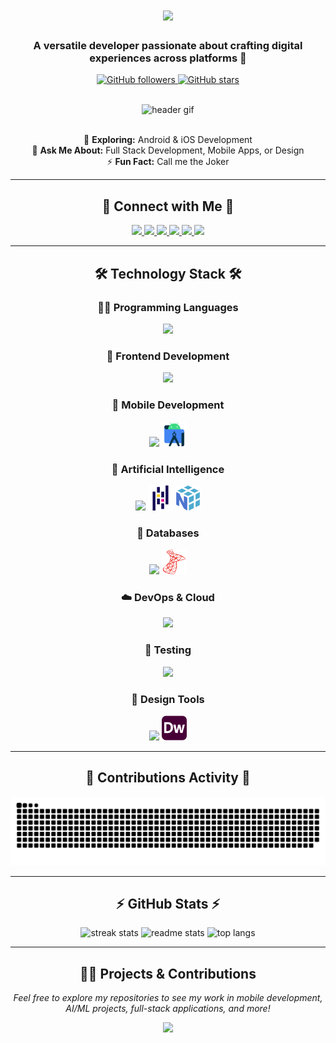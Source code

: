 <h1 align="center">
  <img src="https://readme-typing-svg.herokuapp.com/?font=Righteous&size=35&color=FF6F91&center=true&vCenter=true&width=500&height=70&duration=4000&lines=Hi+There!+👋;+I'm+Hirumitha+Kuladewa!;Full+Stack+Developer;Mobile+Developer;Tech+Enthusiast" />
</h1>

<h3 align="center">A versatile developer passionate about crafting digital experiences across platforms 🚀</h3>

<p align="center">  
  <a href="https://github.com/Hirumitha-Kuladewa?tab=followers">
    <img src="https://img.shields.io/github/followers/Hirumitha-Kuladewa?label=Followers&style=social&color=purple" alt="GitHub followers"/>
  </a>
  <a href="https://github.com/Hirumitha-Kuladewa?tab=repositories">
    <img src="https://img.shields.io/github/stars/Hirumitha-Kuladewa?label=Stars&style=social&color=pink" alt="GitHub stars"/>
  </a>
</p>

<br/>

<div align="center">
  <img src="https://raw.githubusercontent.com/salesp07/salesp07/main/images/header.gif" alt="header gif" width="800" />
</div>

<br/>

<div align="center">

🌱 **Exploring:** Android & iOS Development  
💬 **Ask Me About:** Full Stack Development, Mobile Apps, or Design  
⚡ **Fun Fact:** Call me the Joker  

</div>

---

<h2 align="center">🚀 Connect with Me 🚀</h2>
<div align="center"> 
  <a href="mailto:hirumithakuladewanew@gmail.com">
    <img src="https://img.shields.io/badge/Gmail-333333?style=for-the-badge&logo=gmail&logoColor=red" />
  </a>
  <a href="https://www.linkedin.com/in/hirumitha/" target="_blank">
    <img src="https://img.shields.io/badge/LinkedIn-0077B5?style=for-the-badge&logo=linkedin&logoColor=white" />
  </a>
  <a href="https://hirumithaportfolio.netlify.app/" target="_blank">
     <img src="https://img.shields.io/badge/Portfolio-FF5722?style=for-the-badge&logo=todoist&logoColor=white" /> 
  </a>
  <a href="https://wa.me/+94725508919" target="_blank">
     <img src="https://img.shields.io/badge/WhatsApp-25D366?style=for-the-badge&logo=whatsapp&logoColor=white" />
  </a>
  <a href="https://www.instagram.com/x_hiru23/" target="_blank">
     <img src="https://img.shields.io/badge/Instagram-E4405F?style=for-the-badge&logo=instagram&logoColor=white" />
  </a>
  <a href="https://www.facebook.com/share/pmf76hxtcvadppLB/" target="_blank">
     <img src="https://img.shields.io/badge/Facebook-1877F2?style=for-the-badge&logo=facebook&logoColor=white" />
  </a>
</div>

---

<h2 align="center">🛠️ Technology Stack 🛠️</h2>

<div align="center">
  <h3>👨‍💻 Programming Languages</h3>
  <img src="https://skillicons.dev/icons?i=java,python,javascript,typescript,kotlin,dart&theme=light" />
  
  <h3>🎨 Frontend Development</h3>
  <img src="https://skillicons.dev/icons?i=react,angular,bootstrap,tailwind,html,css&theme=light" />
  
  <h3>📱 Mobile Development</h3>
  <img src="https://skillicons.dev/icons?i=flutter,kotlin&theme=light" />
  <img src="https://raw.githubusercontent.com/devicons/devicon/master/icons/androidstudio/androidstudio-original.svg" width="40" height="40" />
  
  <h3>🤖 Artificial Intelligence</h3>
  <img src="https://skillicons.dev/icons?i=tensorflow,python&theme=light" />
  <img src="https://raw.githubusercontent.com/devicons/devicon/master/icons/pandas/pandas-original.svg" width="40" height="40"/>
  <img src="https://raw.githubusercontent.com/devicons/devicon/master/icons/numpy/numpy-original.svg" width="40" height="40"/>
  
  <h3>💾 Databases</h3>
  <img src="https://skillicons.dev/icons?i=mongodb,mysql,sqlite&theme=light" />
  <img src="https://raw.githubusercontent.com/devicons/devicon/master/icons/microsoftsqlserver/microsoftsqlserver-plain.svg" width="40" height="40"/>
  
  <h3>☁️ DevOps & Cloud</h3>
  <img src="https://skillicons.dev/icons?i=docker,kubernetes,aws,firebase,heroku&theme=light" />
  
  <h3>🎯 Testing</h3>
  <img src="https://skillicons.dev/icons?i=selenium&theme=light" />
  
  <h3>🎨 Design Tools</h3>
  <img src="https://skillicons.dev/icons?i=figma,ps,ai&theme=light" />
  <img src="https://raw.githubusercontent.com/devicons/devicon/master/icons/dreamweaver/dreamweaver-plain.svg" width="40" height="40"/>
</div>

---

<h2 align="center">🐍 Contributions Activity 🐍</h2>
<div align="center">
  <img alt="snake eating my contributions" src="https://raw.githubusercontent.com/salesp07/salesp07/output/github-contribution-grid-snake.svg" />
</div>

---

<h2 align="center">⚡ GitHub Stats ⚡</h2>
<div align="center">
  <img width=390 src="https://github-readme-streak-stats-salesp07.vercel.app/?user=Hirumitha-Kuladewa&count_private=true&theme=radical&border_radius=10" alt="streak stats"/>
  <img width=390 src="https://github-readme-stats-salesp07.vercel.app/api?username=Hirumitha-Kuladewa&count_private=true&show_icons=true&theme=radical&rank_icon=github&border_radius=10" alt="readme stats" />
  <img width=325 src="https://github-readme-stats-salesp07.vercel.app/api/top-langs/?username=Hirumitha-Kuladewa&hide=HTML&langs_count=8&layout=compact&theme=radical&border_radius=10&size_weight=0.5&count_weight=0.5&exclude_repo=github-readme-stats" alt="top langs" />
</div>

---

<h2 align="center">👨‍💻 Projects & Contributions</h2>
<p align="center">
  <i>Feel free to explore my repositories to see my work in mobile development, AI/ML projects, full-stack applications, and more!</i>
</p>

<div align="center">
  <img src="https://capsule-render.vercel.app/api?type=waving&color=FF6F91&height=100&section=footer"/>
</div>
